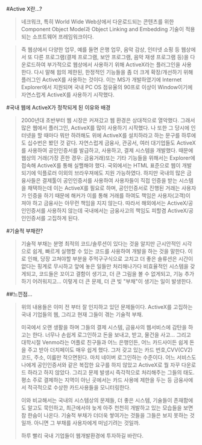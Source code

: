 
 
#Active X란...?
>네크워크, 특히 World Wide Web상에서 다운로드되는 콘텐츠를 위한 Component Object Model과 Object Linking and Embedding 기술이 적용되는 소프트웨어 프레임워크이다. 
>

>즉 웹상에서 다양한 업무, 예를 들면 은행 업무, 음악 감상, 인터넷 쇼핑 등 웹상에서 또 다른 프로그램(결제 프로그램, 보안 프로그램, 음악 재생 프로그램 등)을 다운로드하여 부가적으로 웹상에서 사용하기 위해 ActiveX라는 플러그인을 사용한다. 다시 말해 윕의 제한된, 한정적인 기능들을 좀 더 크게 확장/개선하기 위해 플러그인 ActiveX를 사용하는 것이다.  이는 MS가 개발하였기에 Internet Explorer에서 지원되며 국내 PC OS 점유율의 90프로 이상이 Window이기에 자연스럽게 ActiveX를 사용하기 시작했다. 
>

#국내 웹에 ActiveX가 정착되게 된 이유와 배경
>2000년대 초반부터 웹 시장은 커져갔고 웹 환경은 상대적으로 열악했다. 그래서 많은 웹에서 플러그인, ActiveX를 많이 사용하기 시작했다. 나 또한 그 당시에 인터넷을 할 때마다 뭐만 하려해도 위에 ActiveX를 설치하라고 하는 문구를 하루에도 십수번은 봤던 것 같다. 
>자연스럽게 금융사, 관공서, 여러 대기업들도 ActiveX를 사용하여 공인인증서를 발급하고, 사용하고, 결제 시스템을 개발했다. 때문에 웹상의 거래(가장 흔한 경우: 금융거래)또는 기타 기능들을 위해서는 Explorer에 접속해 ActiveX를 통해 실핼해야 했다. 국외에서는 HTML 표준으로 웹이 개발되기에 익플로러 이외의 브라우져에도 지원 가능하였다. 
>하지만 국내의 많은 금융사들은 결제툴이 공인인증서를 사용하여 사용자들이 직접 인증을 받는 시스템을 채택하는데 이는 ActiveX를 필요로 하며, 공인인증서로 진행된 거래는 사용자가 인증을 하기 때문에 해커가 이를 통해 거래를 하여도 책임은 사용자(고객)이 져야 하고 금융사는 아무런 책임을 지지 않는다. 따라서 해외에서는 ActiveX/공인인증서를 사용하지 않는데 국내에서는 금융사고의 책임도 피할겸 ActiveX/공인인증서를 고집하게 된다. 
>
#기술적 부채란?
>기술적 부채는 분명 최적의 코드/솔루션이 있다는 것을 알지만 근시안적인 시각으로 쉽게, 빠르게 실행할 수 있는 코드를 사용하여 개발을 하는 것을 말한다. 이로 인해, 당장 고쳐야할 부분을 주먹구구식으로 고치고 더 좋은 솔류션은 시간이 없다는 핑계로 무시하고 앞에 놓은 일들만 처리해나가다 비효율적인 시스템을 갖게되고, 코드들은 꼬이고 결함이 생기고, 더 큰 그림을 볼 수 없게되고, 기능 추가하기 어려워지고... 이렇게 더 큰 문제, 더 큰 빚 "부채"이 생기는 일이 발생한다. 
>
>
##느낀점...
>위의 내용들은 이미 전 부터 잘 인지하고 있던 문제들이다. ActiveX를 고집하는 국내 기업들의 웹, 그리고 현재 그들이 겪는 기술적 부채. 
>
>미국에서 오랜 생활을 하며 그들의 결제 시스템, 금융사의 웹서비스에 감탄을 하고는 한다. 너무나 손쉽게 로그인하고 돈을 보내고, 받고, 물건을 사고... 그리고 대학시절 Venmo라는 어플로 친구들과 어느 은행인든, 어느 카드사이든 쉽게 돈을 주고 받아 더치페이도 매우 쉽게 했다.  그저 갖고 있는 카드 번호,CVV(CV2)코드, 주소, 이륾만 적으면된다. 마치 네이버 로그인하는 수준이다. 어느 서비스도 나에게 공인인증서와 같은 복잡한 요구를 하지 않았고 ActiveX로 뭘 자꾸 다운로드 하라고 하지 않았다. 그리고 문제 발생시 즉각적으로 처리해주는 그들의 태도. 평소 주로 결제하는 지역이 아닌 곳에서는 카드 사용에 제한을 두는 등 금융사에서 적극적으로 수상한 카드사용들을 모니터링한다. 
>
>이와 비교해서는 국내의 시스템상의 문제들, 더 좋은 시스템, 기술들이 존재함에도 알고도 묵인하고, 최근에서야 늦게 아주 천천히 개발하고 있는 모습들을 보면 참 한숨이 나온다. 기술적 부채가 더더욱 쌓여가는 것들을 그들은 보지 못하는 것일까. 아니면 그 부채를 사용자에게 떠넘기려는 것일까. 
>
>하루 빨리 국내 기업들이 웹개발환경에 투자하길 바란다. 
